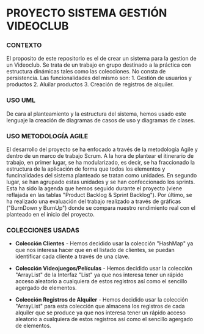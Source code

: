 # PROYECTO SISTEMA GESTIÓN VIDEOCLUB

### CONTEXTO
El proposito de este repositorio es el de crear un sistema para la gestion de un Videoclub. Se trata de un trabajo en grupo destinado a la práctica con estructura dinámicas tales como las colecciones. No consta de persistencia. Las funcionalidades del mismo son: 1. Gestión de usuarios y productos 2. Aluilar productos 3. Creación de registros de alquiler.


### USO UML
De cara al planteamiento y la estructura del sistema, hemos usado este lenguaje la creación de diagramas de casos de uso y diagramas de clases.


### USO METODOLOGÍA AGILE 

El desarrollo del proyecto se ha enfocado a través de la metodología Agile y dentro de un marco de trabajo Scrum. A la hora de plantear el itinerario de trabajo, en primer lugar, se ha modularizado, es decir, se ha fraccionado la estructura de la aplicación de forma que todos los elementos y funcinalidades del sistema planteado se tratan como unidades. En segundo lugar, se han agrupado estas unidades y se han confeccionado los sprints. Esta ha sido la agenda que hemos seguido durante el proyecto (viene reflajada en las tablas "Product Backlog & Sprint Backlog"). Por último, se ha realizado una evaluación del trabajo realizado a través de gráficas ("BurnDown y BurnUp") donde se compara nuestro rendimiento real con el planteado en el inicio del proyecto.


### COLECCIONES USADAS

* **Colección Clientes** - Hemos decidido usar la colección "HashMap" ya que nos interesa hacer que en el listado de clientes, se puedan identificar cada cliente a través de una clave.
  
* **Colección Videojuegos/Películas** - Hemos decidido usar la colección "ArrayList" de la Interfaz "List" ya que nos interesa tener un rápido acceso aleatorio a cualquiera de estos registros así como el sencillo agergado de elementos.
  
* **Colección Registros de Alquiler** - Hemos decidido usar la colección "ArrayList" para esta colección que almacena los registros de cada alquiler que se produce ya que nos interesa tener un rápido acceso aleatorio a cualquiera de estos registros así como el sencillo agergado de elementos.
